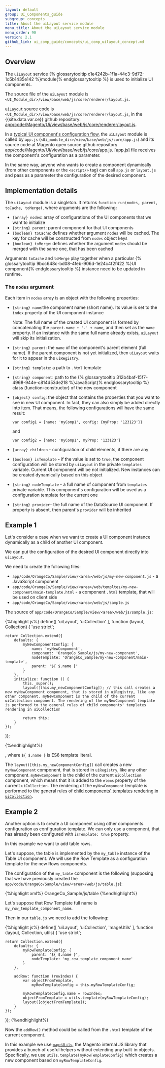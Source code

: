 ```yaml
---
layout: default
group: UI_Components_guide
subgroup: concepts
title: About the uiLayout service module
menu_title: About the uiLayout service module
menu_order: 90
version: 2.1
github_link: ui_comp_guide/concepts/ui_comp_uilayout_concept.md
---
```


## Overview
The `uiLayout` service {% glossarytooltip c1e4242b-1f1a-44c3-9d72-1d5b1435e142 %}module{% endglossarytooltip %} is used to initialize UI components.

The source file of the `uiLayout` module is `<UI_Module_dir>/view/base/web/js/core/renderer/layout.js`.

`uiLayout` source code is `<UI_Module_dir>/view/base/web/js/core/renderer/layout.js`, in the {{site.data.var.ce}} github repository: [app/code/Magento/Ui/view/base/web/js/core/renderer/layout.js]({{site.mage2100url}}app/code/Magento/Ui/view/base/web/js/core/renderer/layout.js).

In a [typical UI component's configuration flow]({{page.baseurl}}ui_comp_guide/concepts/ui_comp_config_flow_concept.html), the `uiLayout` module is called by `app.js` (`<Ui_module_dir>/view/base/web/js/core/app.js`) and its source code at Magento open source github repository 
[app/code/Magento/Ui/view/base/web/js/core/app.js]({{site.mage2100url}}app/code/Magento/Ui/view/base/web/js/core/app.js).
[app.js] file receives the component's configuration as a parameter.

In the same way, anyone who wants to create a component dynamically (from other components or the `<script/>` tag) can call `app.js` or `layout.js` and pass as a parameter the configuration of the desired component.

## Implementation details

The `uiLayout` module is a singleton. It returns `function run(nodes, parent, toCache, toMerge)`, where arguments are the following:

* `{array} nodes`: array of configurations of the UI components that we want to initialize
* `{string} parent`: parent component for that UI components
* `{boolean} toCache`: defines whether argument `nodes` will be cached. The key for cache will be constructed from `nodes` object keys
* `{boolean} toMerge`: defines whether the  argument `nodes` should be merged with the same one, that has been cached

Arguments `toCache` and `toMerge` play together when a particular {% glossarytooltip 9bcc648c-bd08-4feb-906d-1e24c4f2f422 %}UI component{% endglossarytooltip %} instance need to be updated in runtime.

### The `nodes` argument

Each item in `nodes` array is an object with the following properties:

* `{string} name`:the component name (short name). Its value is set to the `index` property of the UI component instance

  Note: The full name of the created UI component is formed by concatenating the `parent.name + '.' + name`, and then set as the `name` property. If an instance with the same full name already exists, `uiLayout` will skip its initialization.

* `{string} parent`: the `name` of the component's parent element (full name). If the parent component is not yet initialized, then `uiLayout` waits for it to appear in the `uiRegistry`.
* `{string} template`: a path to `.html` template
* `{string} component`: path to the {% glossarytooltip 312b4baf-15f7-4968-944e-c814d53de218 %}JavaScript{% endglossarytooltip %} class (function-constructor) of the new component
* `{object} config`: the object that contains the properties that you want to see in new UI component. In fact, they can also simply be added directly into item. That means, the following configurations will have the same result:

      var config1 = {name: 'myComp1', config: {myProp: '123123'}}

  and

      var config2 = {name: 'myComp1', myProp: '123123'}

* `{array} children` - configuration of child elements, if there are any
* `{boolean} isTemplate` - if the value is set to `true`, the component configuration will be stored by `uiLayout` in the private `templates` variable. Current UI component will be not initialized. New instances can be created dynamically based on this object
* `{string} nodeTemplate` - a full name of component from `templates` private variable. This component's configuration will be used as a  configuration template for the current one
* `{string} provider`- the full name of the DataSource UI component. If property is absent, then parent's `provider` will be inherited

## Example 1

Let's consider a case when we want to create a UI component instance dynamically as a child of another UI component.

We can put the configuration of the desired UI component directly into `uiLayout`.

We need to create the following files:

* `app/code/OrangeCo/Sample/view/<area>/web/js/my-new-component.js` - a JavaScript component
* `app/code/OrangeCo/Sample/view/<area>/web/templtes/my-new-component/main-template.html` - a component `.html` template, that will be used on client side
* `app/code/OrangeCo/Sample/view/<area>/web/js/sample.js`

The source of `app/code/OrangeCo/Sample/view/<area>/web/js/sample.js`:

{%highlight js%}
define([
    'uiLayout',
    'uiCollection'
], function (layout, Collection) {
    'use strict';

    return Collection.extend({
        defaults: {
            myNewComponentConfig: {
                name: 'myNewComponent',
                component: 'OrangeCo_Sample/js/my-new-component',
                nodeTemplate: 'OrangeCo_Sample/my-new-component/main-template',
                parent: '${ $.name }'
            }
        },
        initialize: function () {
            this._super();
            layout([this.my_newComponentConfig]); // this call creates a new myNewComponent component, that is stored in uiRegistry, like any other component. myNewComponent is the child of the current uiCollection component. The rendering of the myNewComponent template is performed to the general rules of child components' templates rendering in uiCollection

            return this;
        }
    });
});

{%endhighlight%}

, where `${ $.name }` is ES6 template literal.

The `layout([this.my_newComponentConfig])` call creates a new `myNewComponent` component, that is stored in `uiRegistry`, like any other component. `myNewComponent` is the child of the current `uiCollection` component, which means that it is added to the `elems` property of the current `uiCollection`. The rendering of the `myNewComponent` template is performed to the general rules of [child components' templates rendering in `uiCollection`]({{page.baseurl}}ui_comp_guide/concepts/ui_comp_uicollection_concept.html#uicollection_template).


## Example 2

Another option is to create a UI component using other components configuration as configuration template. We can only use a component, that has already been configured with `isTemplate: true` property.

In this example we want to add table rows.

Let's suppose, the table is implemented by the `my_table` instance of the Table UI component. We will use the Row Template as a configuration template for the new Rows components.

The configuration of the `my_table` component is the following (supposing that we have previously created the `app/code/OrangeCo/Sample/view/<area>/web/js/table.js`):

{%highlight xml%}
    <container name="my_table">
        <item name="component">OrangeCo_Sample/js/table</item>
    </container>
{%endhighlight%}

Let's suppose that Row Template full name is `my_row_template_component_name`.

Then in our `table.js` we need to add the following:

{%highlight js%}
define([
    'uiLayout',
    'uiCollection',
    'mageUtils'
], function (layout, Collection, utils) {
    'use strict';

    return Collection.extend({
        defaults: {
            myRowTemplateConfig: {
                parent: '${ $.name }',
                nodeTemplate: 'my_row_template_component_name'
            }
        },

        addRow: function (rowIndex) {
            var objectFromTemplate,
                myRowTemplateConfig = this.myRowTemplateConfig;

            myRowTemplateConfig.name = rowIndex;
            objectFromTemplate = utils.template(myRowTemplateConfig);
            layout([objectFromTemplate]);
        }
    });
});
{%endhighlight%}

Now the `addRow()` method could be called from the `.html` template of the current component.

In this example we use [`mageUtils`]({{site.mage2100url}}lib/web/mage/utils), the Magento internal JS library that provides a bunch of useful helpers without extending any built-in objects. Specifically, we use `utils.template(myRowTemplateConfig)` which creates a new  component based on `myRowTemplateConfig`.
